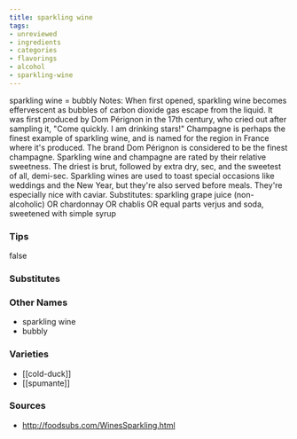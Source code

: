 ```yaml
---
title: sparkling wine
tags:
- unreviewed
- ingredients
- categories
- flavorings
- alcohol
- sparkling-wine
---
```

sparkling wine = bubbly Notes: When first opened, sparkling wine becomes effervescent as bubbles of carbon dioxide gas escape from the liquid. It was first produced by Dom Pérignon in the 17th century, who cried out after sampling it, "Come quickly. I am drinking stars!" Champagne is perhaps the finest example of sparkling wine, and is named for the region in France where it's produced. The brand Dom Pérignon is considered to be the finest champagne. Sparkling wine and champagne are rated by their relative sweetness. The driest is brut, followed by extra dry, sec, and the sweetest of all, demi-sec. Sparkling wines are used to toast special occasions like weddings and the New Year, but they're also served before meals. They're especially nice with caviar. Substitutes: sparkling grape juice (non-alcoholic) OR chardonnay OR chablis OR equal parts verjus and soda, sweetened with simple syrup

### Tips
false

### Substitutes


### Other Names

* sparkling wine
* bubbly

### Varieties

* [[cold-duck]]
* [[spumante]]

### Sources
* http://foodsubs.com/WinesSparkling.html
